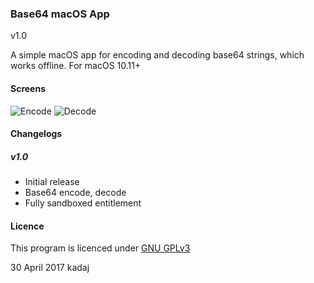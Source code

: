 ### Base64 macOS App 

v1.0

A simple macOS app for encoding and decoding base64 strings, which works offline.
For macOS 10.11+

#### Screens

![Encode](http://i.imgur.com/uNYdhHU.png)
![Decode](http://i.imgur.com/K8eBSln.png)

#### Changelogs

##### v1.0

- Initial release
- Base64 encode, decode
- Fully sandboxed entitlement

#### Licence

This program is licenced under [GNU GPLv3](https://www.gnu.org/licenses/gpl-3.0.en.html)

30 April 2017
kadaj
